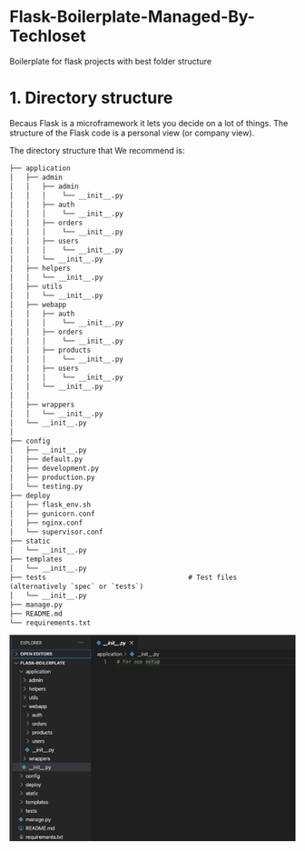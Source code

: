 # Flask-Boilerplate-Managed-By-Techloset

Boilerplate for flask projects with best folder structure

# 1. Directory structure

Becaus Flask is a microframework it lets you decide on a lot of things. The structure of the Flask code is a personal view (or company view).

The directory structure that We recommend is:

<!-- ### A typical top-level directory layout -->

    
    ├── application
    │   ├── admin
    │   │   ├── admin
    │   │   │    └── __init__.py
    │   │   ├── auth
    │   │   │    └── __init__.py
    │   │   ├── orders
    │   │   │    └── __init__.py
    │   │   ├── users
    │   │   │    └── __init__.py
    │   │   └── __init__.py
    │   ├── helpers
    │   │   └── __init__.py
    │   ├── utils
    │   │   └── __init__.py
    │   ├── webapp
    │   │   ├── auth
    │   │   │    └── __init__.py
    │   │   ├── orders
    │   │   │    └── __init__.py
    │   │   ├── products
    │   │   │    └── __init__.py
    │   │   ├── users
    │   │   │    └── __init__.py
    │   │   └── __init__.py
    │   │   
    │   ├── wrappers
    │   │   └── __init__.py
    │   └── __init__.py
    │
    ├── config
    │   ├── __init__.py
    │   ├── default.py
    │   ├── development.py
    │   ├── production.py
    │   └── testing.py
    ├── deploy
    │   ├── flask_env.sh
    │   ├── gunicorn.conf
    │   ├── nginx.conf
    │   └── supervisor.conf
    ├── static
    │   └── __init__.py
    ├── templates
    │   └── __init__.py
    ├── tests                                   # Test files (alternatively `spec` or `tests`)
    │   └── __init__.py
    ├── manage.py
    ├── README.md
    └── requirements.txt

![Screenshot](structure.png)

